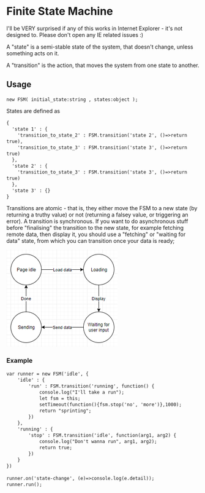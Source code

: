 # Finite State Machine
I'll be VERY surprised if any of this works in Internet Explorer - it's not designed to. Please don't open any IE related issues :)

A "state" is a semi-stable state of the system, that doesn't change, unless something acts on it.

A "transition" is the action, that moves the system from one state to another.

## Usage
```JS
new FSM( initial_state:string , states:object );
```
States are defined as
```JS
{
  'state 1' : {
    'transition_to_state_2' : FSM.transition('state 2', ()=>return true),
    'transition_to_state_3' : FSM.transition('state 3', ()=>return true)
  },
  'state 2' : {
    'transition_to_state_3' : FSM.transition('state 3', ()=>return true)
  },
  'state 3' : {}
}
```

Transitions are atomic - that is, they either move the FSM to a new state (by returning a truthy value) or not (returning a falsey value, or triggering an error). A transition is synchronous. If you want to do asynchronous stuff before "finalising" the transition to the new state, for example fetching remote data, then display it, you should use a "fetching" or "waiting for data" state, from which you can transition once your data is ready;

![Diagram](doc/diagram_1.png)

### Example

```JS
var runner = new FSM('idle', {
	'idle' : {
		'run' : FSM.transition('running', function() {
			console.log("I'll take a run"); 
			let fsm = this; 
			setTimeout(function(){fsm.stop('no', 'more')},1000); 
			return "sprinting";
		})
	},
	'running' : {
		'stop' : FSM.transition('idle', function(arg1, arg2) {
			console.log("Don't wanna run", arg1, arg2); 
			return true;
		})
	}
})

runner.on('state-change', (e)=>console.log(e.detail));
runner.run();
```
